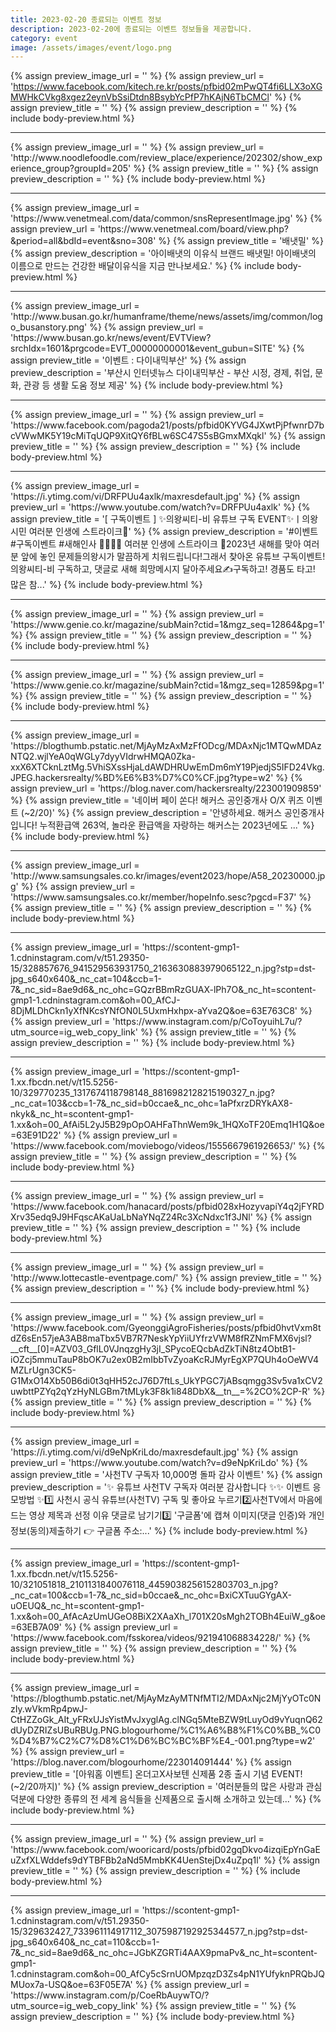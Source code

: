 ```yaml
---
title: 2023-02-20 종료되는 이벤트 정보
description: 2023-02-20에 종료되는 이벤트 정보들을 제공합니다.
category: event
image: /assets/images/event/logo.png
---
```

{% assign preview_image_url = '' %}
{% assign preview_url = 'https://www.facebook.com/kitech.re.kr/posts/pfbid02mPwQT4fi6LLX3oXGMWHkCVkg8xgez2eynVbSsiDtdn8BsybYcPfP7hKAjN6TbCMCl' %}
{% assign preview_title = '' %}
{% assign preview_description = '' %}
{% include body-preview.html %}
<hr>{% assign preview_image_url = '' %}
{% assign preview_url = 'http://www.noodlefoodle.com/review_place/experience/202302/show_experience_group?groupId=205' %}
{% assign preview_title = '' %}
{% assign preview_description = '' %}
{% include body-preview.html %}
<hr>{% assign preview_image_url = 'https://www.venetmeal.com/data/common/snsRepresentImage.jpg' %}
{% assign preview_url = 'https://www.venetmeal.com/board/view.php?&period=all&bdId=event&sno=308' %}
{% assign preview_title = '배냇밀' %}
{% assign preview_description = '아이배냇의 이유식 브랜드 배냇밀! 아이배냇의 이름으로 만드는 건강한 배달이유식을 지금 만나보세요.' %}
{% include body-preview.html %}
<hr>{% assign preview_image_url = 'http://www.busan.go.kr/humanframe/theme/news/assets/img/common/logo_busanstory.png' %}
{% assign preview_url = 'https://www.busan.go.kr/news/event/EVTView?srchIdx=1601&prgcode=EVT_00000000001&event_gubun=SITE' %}
{% assign preview_title = '이벤트 : 다이내믹부산' %}
{% assign preview_description = '부산시 인터넷뉴스 다이내믹부산 - 부산 시정, 경제, 취업, 문화, 관광 등 생활 도움 정보 제공' %}
{% include body-preview.html %}
<hr>{% assign preview_image_url = '' %}
{% assign preview_url = 'https://www.facebook.com/pagoda21/posts/pfbid0KYVG4JXwtPjPfwnrD7bcVWwMK5Y19cMiTqUQP9XitQY6fBLw6SC47S5sBGmxMXqkl' %}
{% assign preview_title = '' %}
{% assign preview_description = '' %}
{% include body-preview.html %}
<hr>{% assign preview_image_url = 'https://i.ytimg.com/vi/DRFPUu4axlk/maxresdefault.jpg' %}
{% assign preview_url = 'https://www.youtube.com/watch?v=DRFPUu4axlk' %}
{% assign preview_title = '[ 구독이벤트 ] ✨의왕씨티-비 유튜브 구독 EVENT✨ㅣ의왕시민 여러분 인생에 스트라이크🎳' %}
{% assign preview_description = '#이벤트 #구독이벤트 #새해인사 👨‍👨‍👧‍👦 여러분 인생에 스트라이크 🎳2023년 새해를 맞아 여러분 앞에 놓인 문제들의왕시가 말끔하게 치워드립니다!그래서 찾아온 유튜브 구독이벤트!의왕씨티-비 구독하고, 댓글로 새해 희망메시지 달아주세요✍구독하고! 경품도 타고! 많은 참...' %}
{% include body-preview.html %}
<hr>{% assign preview_image_url = '' %}
{% assign preview_url = 'https://www.genie.co.kr/magazine/subMain?ctid=1&mgz_seq=12864&pg=1' %}
{% assign preview_title = '' %}
{% assign preview_description = '' %}
{% include body-preview.html %}
<hr>{% assign preview_image_url = '' %}
{% assign preview_url = 'https://www.genie.co.kr/magazine/subMain?ctid=1&mgz_seq=12859&pg=1' %}
{% assign preview_title = '' %}
{% assign preview_description = '' %}
{% include body-preview.html %}
<hr>{% assign preview_image_url = 'https://blogthumb.pstatic.net/MjAyMzAxMzFfODcg/MDAxNjc1MTQwMDAzNTQ2.wjlYeA0qWGLy7dyyVIdrwHMQA0Zka-xxX6XTCknLztMg.5VhiSXssHjaLdAWDHRUwEmDm6mY19PjedjS5IFD24Vkg.JPEG.hackersrealty/%BD%E6%B3%D7%C0%CF.jpg?type=w2' %}
{% assign preview_url = 'https://blog.naver.com/hackersrealty/223001909859' %}
{% assign preview_title = '네이버 페이 쏜다! 해커스 공인중개사 O/X 퀴즈 이벤트 (~2/20)' %}
{% assign preview_description = '안녕하세요. 해커스 공인중개사입니다! 누적환급액 263억, 놀라운 환급액을 자랑하는 해커스는 2023년에도 ...' %}
{% include body-preview.html %}
<hr>{% assign preview_image_url = 'http://www.samsungsales.co.kr/images/event2023/hope/A58_20230000.jpg' %}
{% assign preview_url = 'https://www.samsungsales.co.kr/member/hopeInfo.sesc?pgcd=F37' %}
{% assign preview_title = '' %}
{% assign preview_description = '' %}
{% include body-preview.html %}
<hr>{% assign preview_image_url = 'https://scontent-gmp1-1.cdninstagram.com/v/t51.29350-15/328857676_941529563931750_2163630883979065122_n.jpg?stp=dst-jpg_s640x640&amp;_nc_cat=104&amp;ccb=1-7&amp;_nc_sid=8ae9d6&amp;_nc_ohc=GQzrBBmRzGUAX-lPh7O&amp;_nc_ht=scontent-gmp1-1.cdninstagram.com&amp;oh=00_AfCJ-8DjMLDhCkn1yXfNKcsYNfON0L5UxmHxhpx-aYva2Q&amp;oe=63E763C8' %}
{% assign preview_url = 'https://www.instagram.com/p/CoToyuihL7u/?utm_source=ig_web_copy_link' %}
{% assign preview_title = '' %}
{% assign preview_description = '' %}
{% include body-preview.html %}
<hr>{% assign preview_image_url = 'https://scontent-gmp1-1.xx.fbcdn.net/v/t15.5256-10/329770235_1317674118798148_8816982128215190327_n.jpg?_nc_cat=103&amp;ccb=1-7&amp;_nc_sid=b0ccae&amp;_nc_ohc=1aPfxrzDRYkAX8-nkyk&amp;_nc_ht=scontent-gmp1-1.xx&amp;oh=00_AfAi5L2yJ5B29pOpOAHFaThnWem9k_1HQXoTF20Emq1H1Q&amp;oe=63E91D22' %}
{% assign preview_url = 'https://www.facebook.com/moviebogo/videos/1555667961926653/' %}
{% assign preview_title = '' %}
{% assign preview_description = '' %}
{% include body-preview.html %}
<hr>{% assign preview_image_url = '' %}
{% assign preview_url = 'https://www.facebook.com/hanacard/posts/pfbid028xHozyvapiY4q2jFYRDXrv35edq9J9HFqscAKaUaLbNaYNqZ24Rc3XcNdxc1f3JNl' %}
{% assign preview_title = '' %}
{% assign preview_description = '' %}
{% include body-preview.html %}
<hr>{% assign preview_image_url = '' %}
{% assign preview_url = 'http://www.lottecastle-eventpage.com/' %}
{% assign preview_title = '' %}
{% assign preview_description = '' %}
{% include body-preview.html %}
<hr>{% assign preview_image_url = '' %}
{% assign preview_url = 'https://www.facebook.com/GyeonggiAgroFisheries/posts/pfbid0hvtVxm8tdZ6sEn57jeA3AB8maTbx5VB7R7NeskYpYiiUYfrzVWM8fRZNmFMX6vjsl?__cft__[0]=AZV03_GflL0VJnqzgHy3jI_SPycoEQcbAdZkTiN8tz4ObtB1-iOZcj5mmuTauP8bOK7u2ex0B2mIbbTvZyoaKcRJMyrEgXP7QUh4oOeWV4MZLrUgn3CK5-G1MxO14Xb50B6di0t3qHH52cJ76D7ftLs_UkYPGC7jABsqmgg3Sv5va1xCV2uwbttPZYq2qYzHyNLGBm7tMLyk3F8k1i848DbX&__tn__=%2CO%2CP-R' %}
{% assign preview_title = '' %}
{% assign preview_description = '' %}
{% include body-preview.html %}
<hr>{% assign preview_image_url = 'https://i.ytimg.com/vi/d9eNpKriLdo/maxresdefault.jpg' %}
{% assign preview_url = 'https://www.youtube.com/watch?v=d9eNpKriLdo' %}
{% assign preview_title = '사천TV 구독자 10,000명 돌파 감사 이벤트' %}
{% assign preview_description = '✨ 유튜브 사천TV 구독자 여러분 감사합니다 ✨✨ 이벤트 응모방법 ✨1️⃣ 사천시 공식 유튜브(사천TV) 구독 및 좋아요 누르기2️⃣사천TV에서 마음에 드는 영상 제목과 선정 이유 댓글로 남기기3️⃣ &#39;구글폼&#39;에 캡쳐 이미지(댓글 인증)와 개인정보(동의)제출하기 👉 구글폼 주소:...' %}
{% include body-preview.html %}
<hr>{% assign preview_image_url = 'https://scontent-gmp1-1.xx.fbcdn.net/v/t15.5256-10/321051818_2101131840076118_4459038256152803703_n.jpg?_nc_cat=100&amp;ccb=1-7&amp;_nc_sid=b0ccae&amp;_nc_ohc=BxiCXTuuGYgAX-uOEUQ&amp;_nc_ht=scontent-gmp1-1.xx&amp;oh=00_AfAcAzUmUGeO8BiX2XAaXh_l701X20sMgh2TOBh4EuiW_g&amp;oe=63EB7A09' %}
{% assign preview_url = 'https://www.facebook.com/fsskorea/videos/921941068834228/' %}
{% assign preview_title = '' %}
{% assign preview_description = '' %}
{% include body-preview.html %}
<hr>{% assign preview_image_url = 'https://blogthumb.pstatic.net/MjAyMzAyMTNfMTI2/MDAxNjc2MjYyOTc0NzIy.wVkmRp4pwJ-CtHZZoGk_AIt_yFRxUJsYistMvJxyglAg.clNGq5MteBZW9tLuyOd9vYuqnQ62dUyDZRIZsUBuRBUg.PNG.blogourhome/%C1%A6%B8%F1%C0%BB_%C0%D4%B7%C2%C7%D8%C1%D6%BC%BC%BF%E4_-001.png?type=w2' %}
{% assign preview_url = 'https://blog.naver.com/blogourhome/223014091444' %}
{% assign preview_title = '[아워홈 이벤트] 온더고X사보텐 신제품 2종 출시 기념 EVENT!(~2/20까지)' %}
{% assign preview_description = '여러분들의 많은 사랑과 관심 덕분에 다양한 종류의 전 세계 음식들을 신제품으로 출시해 소개하고 있는데...' %}
{% include body-preview.html %}
<hr>{% assign preview_image_url = '' %}
{% assign preview_url = 'https://www.facebook.com/wooricard/posts/pfbid02gqDkvo4izqiEpYnGaEuZxfXLWddefs9dYTBFBb2aNd5MmbKK4UenStejDx4uZpq1l' %}
{% assign preview_title = '' %}
{% assign preview_description = '' %}
{% include body-preview.html %}
<hr>{% assign preview_image_url = 'https://scontent-gmp1-1.cdninstagram.com/v/t51.29350-15/329632427_733961114917112_3075987192925344577_n.jpg?stp=dst-jpg_s640x640&amp;_nc_cat=110&amp;ccb=1-7&amp;_nc_sid=8ae9d6&amp;_nc_ohc=JGbKZGRTi4AAX9pmaPv&amp;_nc_ht=scontent-gmp1-1.cdninstagram.com&amp;oh=00_AfCy5cSrnUOMpzqzD3Zs4pN1YUfyknPRQbJQMUox7a-USQ&amp;oe=63F05E7A' %}
{% assign preview_url = 'https://www.instagram.com/p/CoeRbAuywTO/?utm_source=ig_web_copy_link' %}
{% assign preview_title = '' %}
{% assign preview_description = '' %}
{% include body-preview.html %}